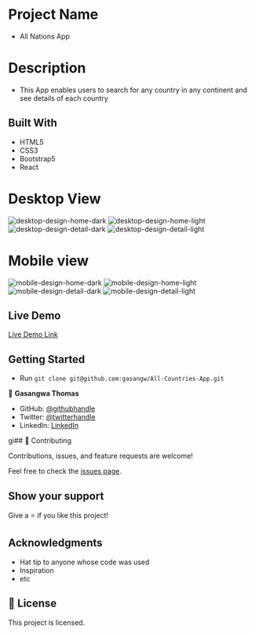 # Project Name

- All Nations App

# Description 
- This App enables users to search for any country in any continent and see details of each country

## Built With

- HTML5
- CSS3
- Bootstrap5
- React

# Desktop View 
![desktop-design-home-dark](https://user-images.githubusercontent.com/99269832/223721433-f2a03a17-e775-4ec5-90e3-0582a9df9bd7.jpg)
![desktop-design-home-light](https://user-images.githubusercontent.com/99269832/223721487-9082d303-7ceb-4e0b-a01c-855222787264.jpg)
![desktop-design-detail-dark](https://user-images.githubusercontent.com/99269832/223721521-c07a4634-ed4a-4bce-8d24-33c77c09b085.jpg)
![desktop-design-detail-light](https://user-images.githubusercontent.com/99269832/223721529-33e9a9de-6fa8-44c0-9089-4b974f67bce3.jpg)

# Mobile view
![mobile-design-home-dark](https://user-images.githubusercontent.com/99269832/223721912-ad804c20-7bad-49ef-be4a-062b02e01653.jpg)
![mobile-design-home-light](https://user-images.githubusercontent.com/99269832/223721925-d1b57afc-b302-45c8-9a0f-83f63d6e99cf.jpg)
![mobile-design-detail-dark](https://user-images.githubusercontent.com/99269832/223721933-2f68ebb8-420c-4586-a9b4-71c73eacd609.jpg)
![mobile-design-detail-light](https://user-images.githubusercontent.com/99269832/223721958-c25e896b-00e8-4187-b13b-84afab66df92.jpg)

## Live Demo

[Live Demo Link](https://country-application.netlify.app/)


## Getting Started
- Run `git clone git@github.com:gasangw/All-Countries-App.git`


👤 **Gasangwa Thomas**

- GitHub: [@githubhandle](https://github.com/gasangw)
- Twitter: [@twitterhandle](https://twitter.com/ThomasGasangwa)
- LinkedIn: [LinkedIn](https://www.linkedin.com/in/gasangwa-thomas-84197222a/)

gi## 🤝 Contributing

Contributions, issues, and feature requests are welcome!

Feel free to check the [issues page](https://github.com/gasangw/All-Countries-App/issues).

## Show your support

Give a ⭐️ if you like this project!

## Acknowledgments

- Hat tip to anyone whose code was used
- Inspiration
- etc

## 📝 License

This project is licensed.
